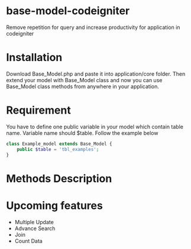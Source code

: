 # base-model-codeigniter
Remove repetition for query and increase productivity for application in codeigniter

# Installation

Download Base_Model.php and paste it into application/core folder. Then extend your model with Base_Model class and now you can use Base_Model class methods from anywhere in your application.

# Requirement 

You have to define one public variable in your model which contain table name. Variable name should $table. Follow the example below

```php
class Example_model extends Base_Model {
    public $table = 'tbl_examples';
}

````

# Methods Description

# Upcoming features

* Multiple Update
* Advance Search
* Join 
* Count Data 


